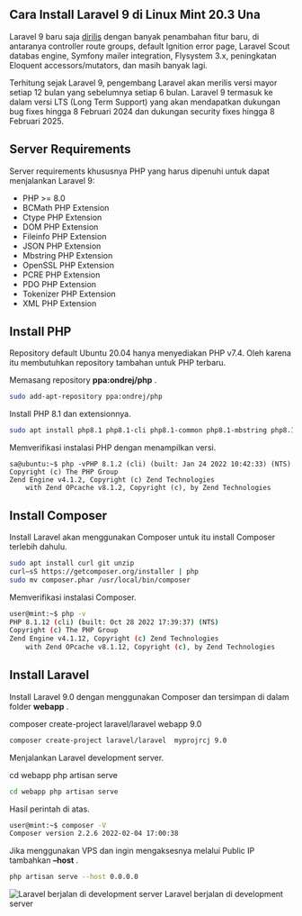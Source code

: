 ## Cara Install Laravel 9 di Linux Mint 20.3 Una


Laravel 9 baru saja [dirilis](https://laravel-news.com/laravel-9-released)
 dengan banyak penambahan fitur baru, di antaranya controller route
groups, default Ignition error page, Laravel Scout databas engine,
Symfony mailer integration, Flysystem 3.x, peningkatan Eloquent
accessors/mutators, dan masih banyak lagi.

Terhitung sejak
Laravel 9, pengembang Laravel akan merilis versi mayor setiap 12 bulan
yang sebelumnya setiap 6 bulan. Laravel 9 termasuk ke dalam versi LTS
(Long Term Support) yang akan mendapatkan dukungan bug fixes hingga 8
Februari 2024 dan dukungan security fixes hingga 8 Februari 2025.

## Server Requirements

Server requirements khususnya PHP yang harus dipenuhi untuk dapat menjalankan Laravel 9:

* PHP >= 8.0
* BCMath PHP Extension
* Ctype PHP Extension
* DOM PHP Extension
* Fileinfo PHP Extension
* JSON PHP Extension
* Mbstring PHP Extension
* OpenSSL PHP Extension
* PCRE PHP Extension
* PDO PHP Extension
* Tokenizer PHP Extension
* XML PHP Extension

## Install PHP

Repository default Ubuntu 20.04 hanya menyediakan PHP v7.4. Oleh karena itu membutuhkan repository tambahan untuk PHP terbaru.

Memasang repository  **ppa:ondrej/php** .

```bash
sudo add-apt-repository ppa:ondrej/php
```

Install PHP 8.1 dan extensionnya.

```bash
sudo apt install php8.1 php8.1-cli php8.1-common php8.1-mbstring php8.1-gd php8.1-intl php8.1-xml php8.1-mysql php8.1-zip php8.1-xsl php8.1-curl
```

Memverifikasi instalasi PHP dengan menampilkan versi.

```
sa@ubuntu:~$ php -vPHP 8.1.2 (cli) (built: Jan 24 2022 10:42:33) (NTS)
Copyright (c) The PHP Group
Zend Engine v4.1.2, Copyright (c) Zend Technologies
    with Zend OPcache v8.1.2, Copyright (c), by Zend Technologies
```


## Install Composer

Install Laravel akan menggunakan Composer untuk itu install Composer terlebih dahulu.

```bash
sudo apt install curl git unzip 
curl–sS https://getcomposer.org/installer | php 
sudo mv composer.phar /usr/local/bin/composer
```

Memverifikasi instalasi Composer.

```bash
user@mint:~$ php -v
PHP 8.1.12 (cli) (built: Oct 28 2022 17:39:37) (NTS)
Copyright (c) The PHP Group
Zend Engine v4.1.12, Copyright (c) Zend Technologies
    with Zend OPcache v8.1.12, Copyright (c), by Zend Technologies
```

## Install Laravel

Install Laravel 9.0 dengan menggunakan Composer dan tersimpan di dalam folder  **webapp** .

composer create-project laravel/laravel webapp 9.0

```bash
composer create-project laravel/laravel  myprojrcj 9.0
```

Menjalankan Laravel development server.

cd webapp
php artisan serve

```bash
cd webapp php artisan serve 
```

Hasil perintah di atas.

```bash
user@mint:~$ composer -V
Composer version 2.2.6 2022-02-04 17:00:38
```

Jika menggunakan VPS dan ingin mengaksesnya melalui Public IP tambahkan  **–host** .

```bash
php artisan serve --host 0.0.0.0
```

![Laravel berjalan di development server](https://musaamin.web.id/wp-content/uploads/2022/02/install-laravel9-ubuntu2004_laravel-development-server.jpg)
Laravel berjalan di development server
